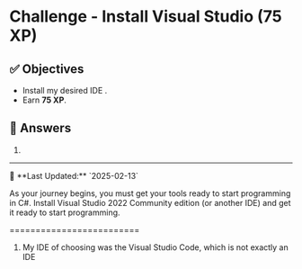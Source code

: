 # Challenge - Install Visual Studio (75 XP)

## ✅ Objectives
- Install my desired IDE .
- Earn **75 XP**.

## 📖 Answers
1. 

<hr>
📅 **Last Updated:** `2025-02-13`


As your journey begins, you must get your tools ready to start programming in C#. Install Visual Studio 2022 Community edition (or another IDE) and get it ready to start programming.

=========================

1. My IDE of choosing was the Visual Studio Code, which is not exactly an IDE